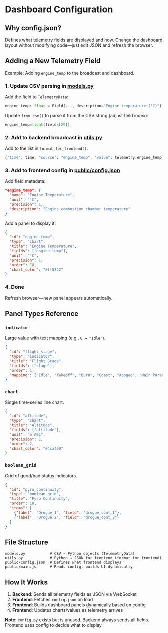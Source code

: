 # Dashboard Configuration

## Why config.json?

Defines what telemetry fields are displayed and how. Change the dashboard layout without modifying code—just edit JSON and refresh the browser.

## Adding a New Telemetry Field

Example: Adding `engine_temp` to the broadcast and dashboard.

### 1. Update CSV parsing in [models.py](models.py)
Add the field to `TelemetryData`:
```python
engine_temp: float = Field(..., description="Engine temperature (°C)")
```

Update `from_csv()` to parse it from the CSV string (adjust field index):
```python
engine_temp=float(fields[29]),
```

### 2. Add to backend broadcast in [utils.py](utils.py)
Add to the list in `format_for_frontend()`:
```python
{"time": time, "source": "engine_temp", "value": telemetry.engine_temp},
```

### 3. Add to frontend config in [public/config.json](public/config.json)
Add field metadata:
```json
"engine_temp": {
  "name": "Engine Temperature",
  "unit": "°C",
  "precision": 1,
  "description": "Engine combustion chamber temperature"
}
```

Add a panel to display it:
```json
{
  "id": "engine_temp",
  "type": "chart",
  "title": "Engine Temperature",
  "fields": ["engine_temp"],
  "unit": "°C",
  "precision": 1,
  "order": 18,
  "chart_color": "#ff5722"
}
```

### 4. Done
Refresh browser—new panel appears automatically.

## Panel Types Reference

### `indicator`
Large value with text mapping (e.g., `0 → "Idle"`).
```json
{
  "id": "flight_stage",
  "type": "indicator",
  "title": "Flight Stage",
  "fields": ["stage"],
  "order": 1,
  "mapping": ["Idle", "Takeoff", "Burn", "Coast", "Apogee", "Main Parachute", "Landed"]
}
```

### `chart`
Single time-series line chart.
```json
{
  "id": "altitude",
  "type": "chart",
  "title": "Altitude",
  "fields": ["altitude"],
  "unit": "m AGL",
  "precision": 1,
  "order": 2,
  "chart_color": "#4caf50"
}
```

### `boolean_grid`
Grid of good/bad status indicators.
```json
{
  "id": "pyro_continuity",
  "type": "boolean_grid",
  "title": "Pyro Continuity",
  "order": 18,
  "items": [
    {"label": "Drogue 1", "field": "drogue_cont_1"},
    {"label": "Drogue 2", "field": "drogue_cont_2"}
  ]
}
```

## File Structure

```
models.py           # CSV → Python objects (TelemetryData)
utils.py            # Python → JSON for frontend (format_for_frontend)
public/config.json  # Defines what frontend displays
public/main.js      # Reads config, builds UI dynamically
```

## How It Works

1. **Backend**: Sends all telemetry fields as JSON via WebSocket
2. **Frontend**: Fetches `config.json` on load
3. **Frontend**: Builds dashboard panels dynamically based on config
4. **Frontend**: Updates charts/values as telemetry arrives

**Note**: `config.py` exists but is unused. Backend always sends all fields. Frontend uses config to decide what to display.
